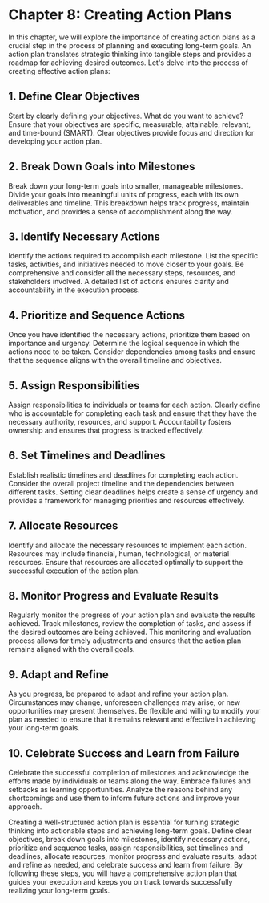 Chapter 8: Creating Action Plans
================================

In this chapter, we will explore the importance of creating action plans as a crucial step in the process of planning and executing long-term goals. An action plan translates strategic thinking into tangible steps and provides a roadmap for achieving desired outcomes. Let's delve into the process of creating effective action plans:

**1. Define Clear Objectives**
------------------------------

Start by clearly defining your objectives. What do you want to achieve? Ensure that your objectives are specific, measurable, attainable, relevant, and time-bound (SMART). Clear objectives provide focus and direction for developing your action plan.

**2. Break Down Goals into Milestones**
---------------------------------------

Break down your long-term goals into smaller, manageable milestones. Divide your goals into meaningful units of progress, each with its own deliverables and timeline. This breakdown helps track progress, maintain motivation, and provides a sense of accomplishment along the way.

**3. Identify Necessary Actions**
---------------------------------

Identify the actions required to accomplish each milestone. List the specific tasks, activities, and initiatives needed to move closer to your goals. Be comprehensive and consider all the necessary steps, resources, and stakeholders involved. A detailed list of actions ensures clarity and accountability in the execution process.

**4. Prioritize and Sequence Actions**
--------------------------------------

Once you have identified the necessary actions, prioritize them based on importance and urgency. Determine the logical sequence in which the actions need to be taken. Consider dependencies among tasks and ensure that the sequence aligns with the overall timeline and objectives.

**5. Assign Responsibilities**
------------------------------

Assign responsibilities to individuals or teams for each action. Clearly define who is accountable for completing each task and ensure that they have the necessary authority, resources, and support. Accountability fosters ownership and ensures that progress is tracked effectively.

**6. Set Timelines and Deadlines**
----------------------------------

Establish realistic timelines and deadlines for completing each action. Consider the overall project timeline and the dependencies between different tasks. Setting clear deadlines helps create a sense of urgency and provides a framework for managing priorities and resources effectively.

**7. Allocate Resources**
-------------------------

Identify and allocate the necessary resources to implement each action. Resources may include financial, human, technological, or material resources. Ensure that resources are allocated optimally to support the successful execution of the action plan.

**8. Monitor Progress and Evaluate Results**
--------------------------------------------

Regularly monitor the progress of your action plan and evaluate the results achieved. Track milestones, review the completion of tasks, and assess if the desired outcomes are being achieved. This monitoring and evaluation process allows for timely adjustments and ensures that the action plan remains aligned with the overall goals.

**9. Adapt and Refine**
-----------------------

As you progress, be prepared to adapt and refine your action plan. Circumstances may change, unforeseen challenges may arise, or new opportunities may present themselves. Be flexible and willing to modify your plan as needed to ensure that it remains relevant and effective in achieving your long-term goals.

**10. Celebrate Success and Learn from Failure**
------------------------------------------------

Celebrate the successful completion of milestones and acknowledge the efforts made by individuals or teams along the way. Embrace failures and setbacks as learning opportunities. Analyze the reasons behind any shortcomings and use them to inform future actions and improve your approach.

Creating a well-structured action plan is essential for turning strategic thinking into actionable steps and achieving long-term goals. Define clear objectives, break down goals into milestones, identify necessary actions, prioritize and sequence tasks, assign responsibilities, set timelines and deadlines, allocate resources, monitor progress and evaluate results, adapt and refine as needed, and celebrate success and learn from failure. By following these steps, you will have a comprehensive action plan that guides your execution and keeps you on track towards successfully realizing your long-term goals.
